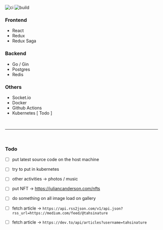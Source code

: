 ![ci](https://github.com/tahsinature/tahsin.us/actions/workflows/ci.yml/badge.svg)
![build](https://img.shields.io/docker/image-size/tahsinature/tahsin-us/latest?label=docker-image)

### Frontend

- React
- Redux
- Redux Saga

### Backend

- Go / Gin
- Postgres
- Redis

### Others

- Socket.io
- Docker
- Github Actions
- Kubernetes [ Todo ]

<br/>
<hr/>
<br/>

### Todo

- [ ] put latest source code on the host machine
- [ ] try to put in kubernetes
- [ ] other activities -> photos / music
- [ ] put NFT -> https://juliancanderson.com/nfts
- [ ] do something on all image load on gallery

- [ ] fetch article -> `https://api.rss2json.com/v1/api.json?rss_url=https://medium.com/feed/@tahsinature`
- [ ] fetch article -> `https://dev.to/api/articles?username=tahsinature`
